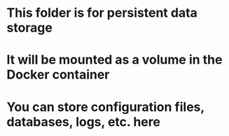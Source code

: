 # This folder is for persistent data storage
# It will be mounted as a volume in the Docker container
# You can store configuration files, databases, logs, etc. here
